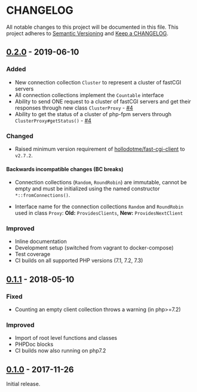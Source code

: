 # CHANGELOG

All notable changes to this project will be documented in this file.
This project adheres to [Semantic Versioning](http://semver.org/) and [Keep a CHANGELOG](http://keepachangelog.com).

## [0.2.0] - 2019-06-10

### Added

* New connection collection `Cluster` to represent a cluster of fastCGI servers
* All connection collections implement the `Countable` interface
* Ability to send ONE request to a cluster of fastCGI servers and get their responses through new class `ClusterProxy` - [#4]
* Ability to get the status of a cluster of php-fpm servers through `ClusterProxy#getStatus()` - [#4]

### Changed

* Raised minimum version requirement of [hollodotme/fast-cgi-client](https://github.com/hollodotme/fast-cgi-client) to `v2.7.2`.

#### Backwards incompatible changes (BC breaks)

* Connection collections (`Random`, `RoundRobin`) are immutable, cannot be empty and must be 
  initialized using the named constructor `*::fromConnections()`. 
  
* Interface name for the connection collections `Random` and `RoundRobin` used in class `Proxy`:
  **Old:** `ProvidesClients`, **New:** `ProvidesNextClient`
  
### Improved

* Inline documentation
* Development setup (switched from vagrant to docker-compose)
* Test coverage
* CI builds on all supported PHP versions (7.1, 7.2, 7.3)

## [0.1.1] - 2018-05-10

### Fixed

* Counting an empty client collection throws a warning (in php>=7.2)

### Improved

* Import of root level functions and classes
* PHPDoc blocks
* CI builds now also running on php7.2

## [0.1.0] - 2017-11-26

Initial release.

[0.2.0]: https://github.com/hollodotme/fast-cgi-proxy/compare/v0.1.1...v0.2.0
[0.1.1]: https://github.com/hollodotme/fast-cgi-proxy/compare/v0.1.0...v0.1.1
[0.1.0]: https://github.com/hollodotme/fast-cgi-proxy/tree/v0.1.0

[#4]: https://github.com/hollodotme/fast-cgi-proxy/issues/4